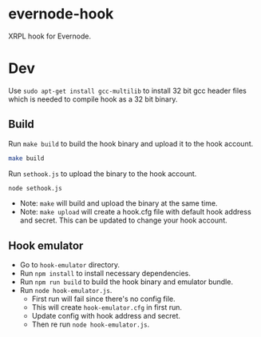 # evernode-hook
XRPL hook for Evernode.

# Dev
Use `sudo apt-get install gcc-multilib` to install 32 bit gcc header files which is needed to compile hook as a 32 bit binary.

## Build
Run `make build` to build the hook binary and upload it to the hook account.

```bash
make build
```

Run `sethook.js` to upload the binary to the hook account.
```bash
node sethook.js
```

* Note: `make` will build and upload the binary at the same time.
* Note: `make upload` will create a hook.cfg file with default hook address and secret. This can be updated to change your hook account.

## Hook emulator
- Go to `hook-emulator` directory.
- Run `npm install` to install necessary dependencies.
- Run `npm run build` to build the hook binary and emulator bundle.
- Run `node hook-emulator.js`.
  - First run will fail since there's no config file.
  - This will create `hook-emulator.cfg` in first run.
  - Update config with hook address and secret.
  - Then re run `node hook-emulator.js`.
